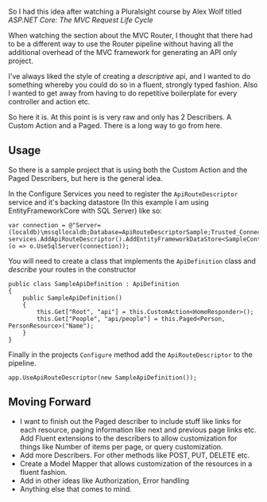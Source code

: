 So I had this idea after watching a Pluralsight course by Alex Wolf titled *ASP.NET Core: The MVC Request Life Cycle*

When watching the section about the MVC Router, I thought that there had to be a different way to use the Router pipeline without having all the additional overhead of the MVC framework for generating an API only project.

I've always liked the style of creating a *descriptive* api, and I wanted to do something whereby you could do so in a fluent, strongly typed fashion. Also I wanted to get away from having to do repetitive boilerplate for every controller and action etc.

So here it is. At this point is is very raw and only has 2 Describers. A Custom Action and a Paged. There is a long way to go from here.
## Usage
So there is a sample project that is using both the Custom Action and the Paged Describers, but here is the general idea.

In the Configure Services you need to register the `ApiRouteDescriptor` service and it's backing datastore (In this example I am using EntityFrameworkCore with SQL Server) like so:
```
var connection = @"Server=(localdb)\mssqllocaldb;Database=ApiRouteDescriptorSample;Trusted_Connection=True;";
services.AddApiRouteDescriptor().AddEntityFrameworkDataStore<SampleContext>(o => o.UseSqlServer(connection));
```
You will need to create a class that implements the `ApiDefinition` class and *describe* your routes in the constructor
```
public class SampleApiDefinition : ApiDefinition
{
    public SampleApiDefinition()
    {
        this.Get["Root", "api"] = this.CustomAction<HomeResponder>();
        this.Get["People", "api/people"] = this.Paged<Person, PersonResource>("Name");
    }
}
```
Finally in the projects `Configure` method add the `ApiRouteDescriptor` to the pipeline.
```
app.UseApiRouteDescriptor(new SampleApiDefinition());
```
## Moving Forward
- I want to finish out the Paged describer to include stuff like links for each resource, paging information like next and previous page links etc. Add Fluent extensions to the describers to allow customization for things like Number of items per page, or query customization.
- Add more Describers. For other methods like POST, PUT, DELETE etc.
- Create a Model Mapper that allows customization of the resources in a fluent fashion.
- Add in other ideas like Authorization, Error handling
- Anything else that comes to mind.
